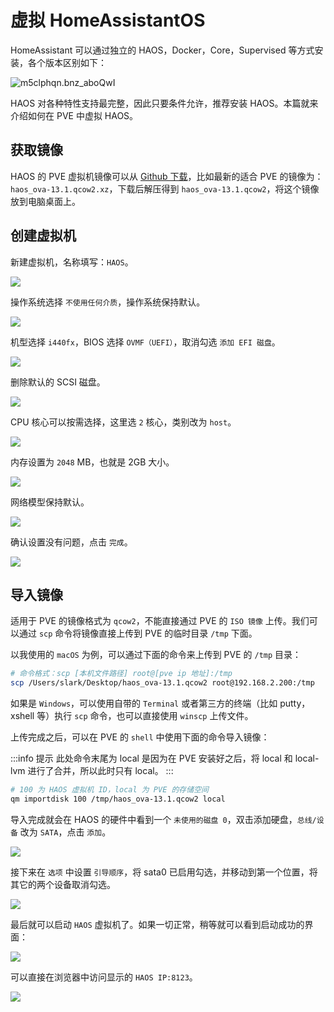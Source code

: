 # 虚拟 HomeAssistantOS

HomeAssistant 可以通过独立的 HAOS，Docker，Core，Supervised 等方式安装，各个版本区别如下：

![m5clphqn.bnz_aboQwI](https://img.slarker.me/wiki/m5clphqn.bnz_aboQwI.png)

HAOS 对各种特性支持最完整，因此只要条件允许，推荐安装 HAOS。本篇就来介绍如何在 PVE 中虚拟 HAOS。

## 获取镜像

HAOS 的 PVE 虚拟机镜像可以从 [Github 下载](https://github.com/home-assistant/operating-system/releases)，比如最新的适合 PVE 的镜像为：`haos_ova-13.1.qcow2.xz`，下载后解压得到 `haos_ova-13.1.qcow2`，将这个镜像放到电脑桌面上。

## 创建虚拟机

新建虚拟机，名称填写：`HAOS`。

![](https://img.slarker.me/wiki/644a159a929a4832be4e1d194915e690.webp)

操作系统选择 `不使用任何介质`，操作系统保持默认。

![](https://img.slarker.me/wiki/276058b5baaf4e6da10b01fd22278f76.webp)

机型选择 `i440fx`，BIOS 选择 `OVMF（UEFI）`，取消勾选 `添加 EFI 磁盘`。

![](https://img.slarker.me/wiki/f1f65f1f105c427783994153cc593b51.webp)

删除默认的 SCSI 磁盘。

![](https://img.slarker.me/wiki/a355f4f2efa64809afd5cc21a5dd3482.webp)

CPU 核心可以按需选择，这里选 `2` 核心，类别改为 `host`。

![](https://img.slarker.me/wiki/e0ef35b5449543bb9da4e65d7e65bbd1.webp)

内存设置为 `2048` MB，也就是 2GB 大小。

![](https://img.slarker.me/wiki/c74818a56e0644a0a685a9713c84398d.webp)

网络模型保持默认。

![](https://img.slarker.me/wiki/e7e31201f85642649ea6c71e5ee1ae73.webp)

确认设置没有问题，点击 `完成`。

![](https://img.slarker.me/wiki/b9f64fb9a7d24fcd95a6d7c81ddafa2e.webp)

##  导入镜像

适用于 PVE 的镜像格式为 `qcow2`，不能直接通过 PVE 的 `ISO 镜像` 上传。我们可以通过 `scp` 命令将镜像直接上传到 PVE 的临时目录 `/tmp` 下面。

以我使用的 `macOS` 为例，可以通过下面的命令来上传到 PVE 的 `/tmp` 目录：

```sh
# 命令格式：scp [本机文件路径] root@[pve ip 地址]:/tmp
scp /Users/slark/Desktop/haos_ova-13.1.qcow2 root@192.168.2.200:/tmp
```

如果是 `Windows`，可以使用自带的 `Terminal` 或者第三方的终端（比如 putty，xshell 等）执行 `scp` 命令，也可以直接使用 `winscp` 上传文件。

上传完成之后，可以在 PVE 的 `shell` 中使用下面的命令导入镜像：

:::info 提示
此处命令末尾为 local 是因为在 PVE 安装好之后，将 local 和 local-lvm 进行了合并，所以此时只有 local。
:::

```sh
# 100 为 HAOS 虚拟机 ID，local 为 PVE 的存储空间
qm importdisk 100 /tmp/haos_ova-13.1.qcow2 local
```

导入完成就会在 HAOS 的硬件中看到一个 `未使用的磁盘 0`，双击添加硬盘，`总线/设备` 改为 `SATA`，点击 `添加`。

![](https://img.slarker.me/wiki/202409212330627.webp)

接下来在 `选项` 中设置 `引导顺序`，将 sata0 已启用勾选，并移动到第一个位置，将其它的两个设备取消勾选。

![](https://img.slarker.me/wiki/202409212329936.webp)

最后就可以启动 `HAOS` 虚拟机了。如果一切正常，稍等就可以看到启动成功的界面：

![](https://img.slarker.me/wiki/ba976e15f6ff4a5e8587c34749295728.webp)

可以直接在浏览器中访问显示的 `HAOS IP:8123`。

![](https://img.slarker.me/wiki/7a2eec06842a4e2786b97504dbcb2fbb.webp)




